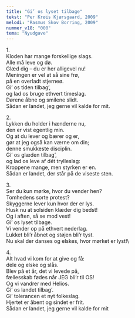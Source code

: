 ```yaml
---
title: "Gi’ os lyset tilbage"
tekst: "Per Krøis Kjærsgaard, 2009"
melodi: "Rasmus Skov Borring, 2009"
nummer_v18: "000"
tema: "Nyudgave"
---
```


1\.\
Kloden har mange forskellige slags.\
Alle må leve og dø.\
Glæd dig – du er her alligevel nu!\
Meningen er vel at så sine frø,\
på en overladt stjerneø.\
Gi’ os tiden tilbag’,\
og lad os bruge ethvert timeslag.\
Dørene åbne og smilene slidt.\
Sådan er landet, jeg gerne vil kalde for mit.

2\.\
Lykken du holder i hænderne nu,\
den er vist egentlig min.\
Og at du lever og bærer og er,\
gør at jeg også kan værne om din;\
denne smukkeste disciplin.\
Gi’ os glæden tilbag’,\
og lad os leve af dét trylleslag:\
Kroppene mange, men styrken er en.\
Sådan er landet, der står på de viseste sten.

3\.\
Ser du kun mørke, hvor du vender hen?\
Tomhedens sorte protest?\
Skyggerne lever kun hvor der er lys.\
Husk nu at solsiden klæder dig bedst!\
Og i aften, så se mod vest!\
Gi’ os lyset tilbage.\
Vi vender op på ethvert nederlag.\
Lukket bli’r åbnet og støjen bli’r tyst.\
Nu skal der danses og elskes, hvor mørket er lyst!\


4\.\
Alt hvad vi kom for at give og få:\
dele og elske og slås.\
Blev på et år, det vi levede på,\
fællesskab fødes når JEG bli’r til OS!\
Og vi vandrer med Helios.\
Gi’ os landet tilbag’.\
Gi’ tolerancen et nyt folkeslag.\
Hjertet er åbent og sindet er frit.\
Sådan er landet, jeg gerne vil kalde for mit